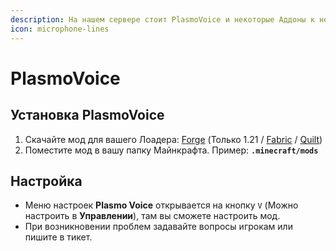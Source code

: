 ```yaml
---
description: На нашем сервере стоит PlasmoVoice и некоторые Аддоны к нему.
icon: microphone-lines
---
```


# PlasmoVoice

## Установка PlasmoVoice

1. Скачайте мод для вашего Лоадера: [Forge](https://modrinth.com/plugin/plasmo-voice/version/forge-1.21-2.1.0) (Только 1.21 / [Fabric](https://modrinth.com/plugin/plasmo-voice/versions?l=fabric&c=release) / [Quilt](https://modrinth.com/plugin/plasmo-voice/versions?l=fabric&c=release))
2. Поместите мод в вашу папку Майнкрафта. Пример: **`.minecraft/mods`**

## Настройка

* Меню настроек **Plasmo Voice** открывается на кнопку `V` (Можно настроить в **Управлении**), там вы сможете настроить мод.
* При возникновении проблем задавайте вопросы игрокам или пишите в тикет.
